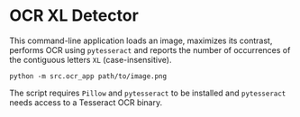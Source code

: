 # OCR XL Detector

This command-line application loads an image, maximizes its contrast,
performs OCR using `pytesseract` and reports the number of occurrences
of the contiguous letters `XL` (case-insensitive).

```
python -m src.ocr_app path/to/image.png
```

The script requires `Pillow` and `pytesseract` to be installed and
`pytesseract` needs access to a Tesseract OCR binary.
